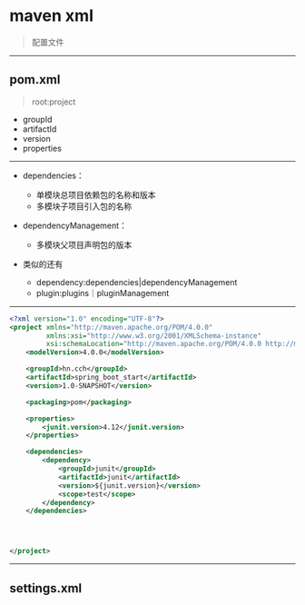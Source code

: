 # maven xml

> 配置文件



---
## pom.xml
> root:project
- groupId
- artifactId
- version
- properties


---
- dependencies：
    - 单模块总项目依赖包的名称和版本
    - 多模块子项目引入包的名称

- dependencyManagement：
    - 多模块父项目声明包的版本

- 类似的还有
    - dependency:dependencies|dependencyManagement
    - plugin:plugins｜pluginManagement

---

```xml
<?xml version="1.0" encoding="UTF-8"?>
<project xmlns="http://maven.apache.org/POM/4.0.0"
         xmlns:xsi="http://www.w3.org/2001/XMLSchema-instance"
         xsi:schemaLocation="http://maven.apache.org/POM/4.0.0 http://maven.apache.org/xsd/maven-4.0.0.xsd">
    <modelVersion>4.0.0</modelVersion>

    <groupId>hn.cch</groupId>
    <artifactId>spring_boot_start</artifactId>
    <version>1.0-SNAPSHOT</version>

    <packaging>pom</packaging>

    <properties>
        <junit.version>4.12</junit.version>
    </properties>

    <dependencies>
        <dependency>
            <groupId>junit</groupId>
            <artifactId>junit</artifactId>
            <version>${junit.version}</version>
            <scope>test</scope>
        </dependency>
    </dependencies>




</project>

```




---
## settings.xml


```xml


```




